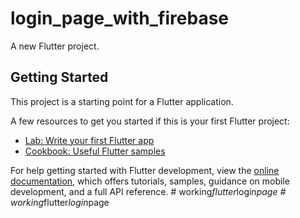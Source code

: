 # login_page_with_firebase

A new Flutter project.

## Getting Started

This project is a starting point for a Flutter application.

A few resources to get you started if this is your first Flutter project:

- [Lab: Write your first Flutter app](https://docs.flutter.dev/get-started/codelab)
- [Cookbook: Useful Flutter samples](https://docs.flutter.dev/cookbook)

For help getting started with Flutter development, view the
[online documentation](https://docs.flutter.dev/), which offers tutorials,
samples, guidance on mobile development, and a full API reference.
#   w o r k i n g _ f l u t t e r _ l o g i n _ p a g e  
 #   w o r k i n g _ f l u t t e r _ l o g i n _ p a g e  
 